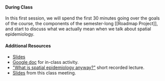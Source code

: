 #### During Class

In this first session, we will spend the first 30 minutes going over the goals of the course, the components of the semester-long [[Roadmap Project]], and start to discuss what we actually mean when we talk about spatial epidemiology. 

#### Additional Resources

- [Slides](https://jzelner.github.io/document-garden/epid684/session_1_what_is_spatial_epidemiology.html)
- [Google doc](https://docs.google.com/document/d/1X3EmUPFAsaaq0_DMhFrV0FDKM-RxKQjks8pMEZ0tpu4/edit?usp=sharing) for in-class activity.
- ["What is spatial epidemiology anyway?"](https://www.dropbox.com/s/lgbnz6je52swrns/EPID592_1-01_Welcome-what%20is%20spatial%20epidemiology%20anyway_COURSERA.mp4?dl=0) short recorded lecture.
- [Slides](https://www.dropbox.com/s/w8y3j6kuwrq1a41/session_1_what_is_spatial_epidemiology.pdf?dl=0) from this class meeting.